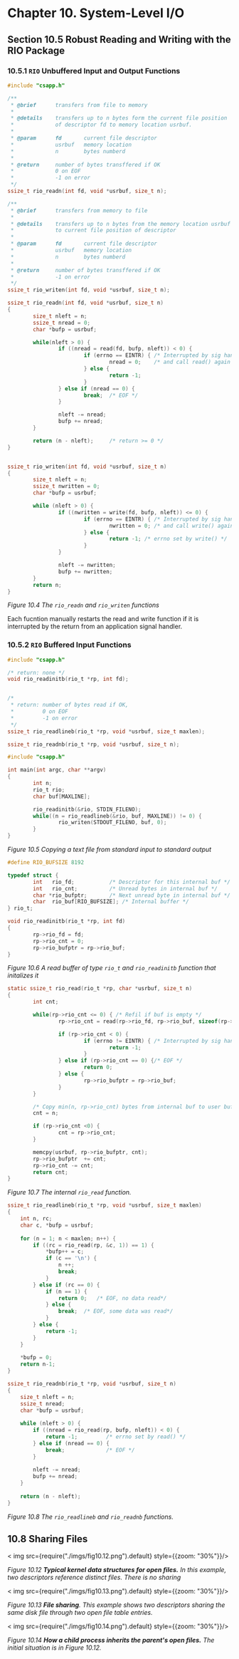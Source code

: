 # Chapter 10. System-Level I/O #

## Section 10.5 Robust Reading and Writing with the RIO Package ##

### 10.5.1 `RIO` Unbuffered Input and Output Functions ###

```c
#include "csapp.h"

/**
 * @brief      transfers from file to memory
 *
 * @details    transfers up to n bytes form the current file position
 *             of descriptor fd to memory location usrbuf.
 *
 * @param      fd       current file descriptor
 *             usrbuf   memory location
 *             n        bytes numberd
 *
 * @return     number of bytes transffered if OK
 *             0 on EOF
 *             -1 on error
 */
ssize_t rio_readn(int fd, void *usrbuf, size_t n);

/**
 * @brief      transfers from memory to file
 *
 * @details    transfers up to n bytes from the memory location usrbuf
 *             to current file position of descriptor
 *
 * @param      fd       current file descriptor
 *             usrbuf   memory location
 *             n        bytes numberd
 *
 * @return     number of bytes transffered if OK
 *             -1 on error
 */
ssize_t rio_writen(int fd, void *usrbuf, size_t n);
```


```c
ssize_t rio_readn(int fd, void *usrbuf, size_t n)
{
        size_t nleft = n;
        ssize_t nread = 0;
        char *bufp = usrbuf;

        while(nleft > 0) {
                if ((nread = read(fd, bufp, nleft)) < 0) {
                        if (errno == EINTR) { /* Interrupted by sig handler return */
                                nread = 0;    /* and call read() again */
                        } else {
                                return -1;
                        }
                } else if (nread == 0) {
                        break;  /* EOF */
                }

                nleft -= nread;
                bufp += nread;
        }

        return (n - nleft);     /* return >= 0 */
}


ssize_t rio_writen(int fd, void *usrbuf, size_t n)
{
        size_t nleft = n;
        ssize_t nwritten = 0;
        char *bufp = usrbuf;

        while (nleft > 0) {
                if ((nwritten = write(fd, bufp, nleft)) <= 0) {
                        if (errno == EINTR) { /* Interrupted by sig handler return */
                                nwritten = 0; /* and call write() again */
                        } else {
                                return -1; /* errno set by write() */
                        }
                }

                nleft -= nwritten;
                bufp += nwritten;
        }
        return n;
}

```
<div style={{textAlign:'center'}}>

_Figure 10.4 The `rio_readn` and `rio_writen` functions_

Each fucntion manually restarts the read and write function if it is interrupted by the return from an application signal handler.

</div>

### 10.5.2 `RIO` Buffered Input Functions ###

```c
#include "csapp.h"

/* return: none */
void rio_readinitb(rio_t *rp, int fd);


/*
 * return: number of bytes read if OK,
 *         0 on EOF
 *         -1 on error
 */
ssize_t rio_readlineb(rio_t *rp, void *usrbuf, size_t maxlen);

ssize_t rio_readnb(rio_t *rp, void *usrbuf, size_t n);
```

```c
#include "csapp.h"

int main(int argc, char **argv)
{
        int n;
        rio_t rio;
        char buf[MAXLINE];

        rio_readinitb(&rio, STDIN_FILENO);
        while((n = rio_readlineb(&rio, buf, MAXLINE)) != 0) {
                rio_writen(STDOUT_FILENO, buf, 0);
        }
}
```

<div style={{textAlign:'center'}}>

_Figure 10.5 Copying a text file from standard input to standard output_

</div>

```c
#define RIO_BUFSIZE 8192

typedef struct {
        int   rio_fd;           /* Descriptor for this internal buf */
        int   rio_cnt;          /* Unread bytes in internal buf */
        char *rio_bufptr;       /* Next unread byte in internal buf */
        char  rio_buf[RIO_BUFSIZE]; /* Internal buffer */
} rio_t;
```

```c
void rio_readinitb(rio_t *rp, int fd)
{
        rp->rio_fd = fd;
        rp->rio_cnt = 0;
        rp->rio_bufptr = rp->rio_buf;
}
```
<div style={{textAlign:'center'}}>

_Figure 10.6 A read buffer of type `rio_t` and `rio_readinitb` function that initalizes it_

</div>


```c
static ssize_t rio_read(rio_t *rp, char *usrbuf, size_t n)
{
        int cnt;

        while(rp->rio_cnt <= 0) { /* Refil if buf is empty */
                rp->rio_cnt = read(rp->rio_fd, rp->rio_buf, sizeof(rp->rio_buf));

                if (rp->rio_cnt < 0) {
                        if (errno != EINTR) { /* Interrupted by sig hander return */
                                return -1;
                        }
                } else if (rp->rio_cnt == 0) {/* EOF */
                        return 0;
                } else {
                        rp->rio_bufptr = rp->rio_buf;
                }
        }

        /* Copy min(n, rp->rio_cnt) bytes from internal buf to user buf */
        cnt = n;

        if (rp->rio_cnt <0) {
                cnt = rp->rio_cnt;
        }

        memcpy(usrbuf, rp->rio_bufptr, cnt);
        rp->rio_bufptr  += cnt;
        rp->rio_cnt -= cnt;
        return cnt;
}
```

<div style={{textAlign:'center'}}>

_Figure 10.7 The internal `rio_read` function._

</div>

```c
ssize_t rio_readlineb(rio_t *rp, void *usrbuf, size_t maxlen)
{
	int n, rc;
	char c, *bufp = usrbuf;
	
	for (n = 1; n < maxlen; n++) {
		if ((rc = rio_read(rp, &c, 1)) == 1) {
			*bufp++ = c;
			if (c == '\n') {
				n ++;
				break;
			}
		} else if (rc == 0) {
			if (n == 1) {
				return 0;	/* EOF, no data read*/
			} else {
				break;	/* EOF, some data was read*/
			}
		} else {
			return -1;
		}
	}
	
	*bufp = 0;
	return n-1;
}
```

```c
ssize_t rio_readnb(rio_t *rp, void *usrbuf, size_t n) 
{
	size_t nleft = n;
	ssize_t nread;
	char *bufp = usrbuf;
	
	while (nleft > 0) {
		if ((nread = rio_read(rp, bufp, nleft)) < 0) {
			return -1;         /* errno set by read() */
		} else if (nread == 0) {
			break;             /* EOF */
		}
		
		nleft -= nread;
		bufp += nread;
	}
	
	return (n - nleft);
}
```

<div style={{textAlign:'center'}}>

_Figure 10.8 The `rio_readlineb` and `rio_readnb` functions._

</div>

## 10.8 Sharing Files

<div style={{textAlign:'center'}}>
< img src={require("./imgs/fig10.12.png").default} style={{zoom: "30%"}}/>

_Figure 10.12 **Typical kernel data structures for open files.** In this example, two descriptors reference distinct files. There is no sharing_

</div>


<div style={{textAlign:'center'}}>
< img src={require("./imgs/fig10.13.png").default} style={{zoom: "30%"}}/>

_Figure 10.13 **File sharing**. This example shows two descriptors sharing the same disk file through two open file table entries._

</div>


<div style={{textAlign:'center'}}>
< img src={require("./imgs/fig10.14.png").default} style={{zoom: "30%"}}/>

_Figure 10.14 **How a child process inherits the parent's open files.** The initial situation is in Figure 10.12._

</div>


